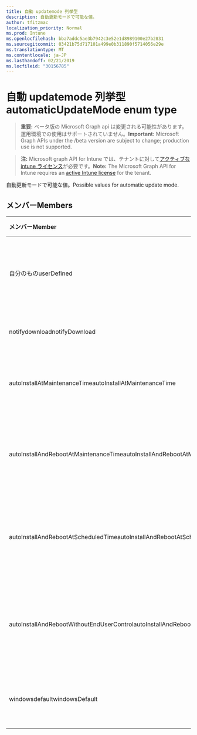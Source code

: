 ```yaml
---
title: 自動 updatemode 列挙型
description: 自動更新モードで可能な値。
author: tfitzmac
localization_priority: Normal
ms.prod: Intune
ms.openlocfilehash: bba7addc5ae3b7942c3e52e1d8989100e27b2831
ms.sourcegitcommit: 03421b75d717101a499e0b311890f5714056e29e
ms.translationtype: MT
ms.contentlocale: ja-JP
ms.lasthandoff: 02/21/2019
ms.locfileid: "30156785"
---
```

# <a name="automaticupdatemode-enum-type"></a><span data-ttu-id="85c58-103">自動 updatemode 列挙型</span><span class="sxs-lookup"><span data-stu-id="85c58-103">automaticUpdateMode enum type</span></span>

> <span data-ttu-id="85c58-104">**重要:** ベータ版の Microsoft Graph api は変更される可能性があります。運用環境での使用はサポートされていません。</span><span class="sxs-lookup"><span data-stu-id="85c58-104">**Important:** Microsoft Graph APIs under the /beta version are subject to change; production use is not supported.</span></span>

> <span data-ttu-id="85c58-105">**注:** Microsoft graph API for Intune では、テナントに対して[アクティブな intune ライセンス](https://go.microsoft.com/fwlink/?linkid=839381)が必要です。</span><span class="sxs-lookup"><span data-stu-id="85c58-105">**Note:** The Microsoft Graph API for Intune requires an [active Intune license](https://go.microsoft.com/fwlink/?linkid=839381) for the tenant.</span></span>

<span data-ttu-id="85c58-106">自動更新モードで可能な値。</span><span class="sxs-lookup"><span data-stu-id="85c58-106">Possible values for automatic update mode.</span></span>

## <a name="members"></a><span data-ttu-id="85c58-107">メンバー</span><span class="sxs-lookup"><span data-stu-id="85c58-107">Members</span></span>
|<span data-ttu-id="85c58-108">メンバー</span><span class="sxs-lookup"><span data-stu-id="85c58-108">Member</span></span>|<span data-ttu-id="85c58-109">値</span><span class="sxs-lookup"><span data-stu-id="85c58-109">Value</span></span>|<span data-ttu-id="85c58-110">説明</span><span class="sxs-lookup"><span data-stu-id="85c58-110">Description</span></span>|
|:---|:---|:---|
|<span data-ttu-id="85c58-111">自分のもの</span><span class="sxs-lookup"><span data-stu-id="85c58-111">userDefined</span></span>|<span data-ttu-id="85c58-112">.0</span><span class="sxs-lookup"><span data-stu-id="85c58-112">0</span></span>|<span data-ttu-id="85c58-113">ユーザー定義、既定値、意図的ではありません。</span><span class="sxs-lookup"><span data-stu-id="85c58-113">User Defined, default value, no intent.</span></span>|
|<span data-ttu-id="85c58-114">notifydownload</span><span class="sxs-lookup"><span data-stu-id="85c58-114">notifyDownload</span></span>|<span data-ttu-id="85c58-115">1-d</span><span class="sxs-lookup"><span data-stu-id="85c58-115">1</span></span>|<span data-ttu-id="85c58-116">ダウンロードを通知します。</span><span class="sxs-lookup"><span data-stu-id="85c58-116">Notify on download.</span></span>|
|<span data-ttu-id="85c58-117">autoInstallAtMaintenanceTime</span><span class="sxs-lookup"><span data-stu-id="85c58-117">autoInstallAtMaintenanceTime</span></span>|<span data-ttu-id="85c58-118">pbm-2</span><span class="sxs-lookup"><span data-stu-id="85c58-118">2</span></span>|<span data-ttu-id="85c58-119">メンテナンス時に自動インストールします。</span><span class="sxs-lookup"><span data-stu-id="85c58-119">Auto-install at maintenance time.</span></span>|
|<span data-ttu-id="85c58-120">autoInstallAndRebootAtMaintenanceTime</span><span class="sxs-lookup"><span data-stu-id="85c58-120">autoInstallAndRebootAtMaintenanceTime</span></span>|<span data-ttu-id="85c58-121">1/3</span><span class="sxs-lookup"><span data-stu-id="85c58-121">3</span></span>|<span data-ttu-id="85c58-122">メンテナンス時に自動的にインストールおよび再起動します。</span><span class="sxs-lookup"><span data-stu-id="85c58-122">Auto-install and reboot at maintenance time.</span></span>|
|<span data-ttu-id="85c58-123">autoInstallAndRebootAtScheduledTime</span><span class="sxs-lookup"><span data-stu-id="85c58-123">autoInstallAndRebootAtScheduledTime</span></span>|<span data-ttu-id="85c58-124">2/4</span><span class="sxs-lookup"><span data-stu-id="85c58-124">4</span></span>|<span data-ttu-id="85c58-125">スケジュールされた時刻に自動インストールおよび再起動します。</span><span class="sxs-lookup"><span data-stu-id="85c58-125">Auto-install and reboot at scheduled time.</span></span>|
|<span data-ttu-id="85c58-126">autoInstallAndRebootWithoutEndUserControl</span><span class="sxs-lookup"><span data-stu-id="85c58-126">autoInstallAndRebootWithoutEndUserControl</span></span>|<span data-ttu-id="85c58-127">5</span><span class="sxs-lookup"><span data-stu-id="85c58-127">5</span></span>|<span data-ttu-id="85c58-128">エンドユーザーコントロールを使用せずに自動インストールおよび再起動</span><span class="sxs-lookup"><span data-stu-id="85c58-128">Auto-install and restart without end-user control</span></span>|
|<span data-ttu-id="85c58-129">windowsdefault</span><span class="sxs-lookup"><span data-stu-id="85c58-129">windowsDefault</span></span>|<span data-ttu-id="85c58-130">シックス</span><span class="sxs-lookup"><span data-stu-id="85c58-130">6</span></span>|<span data-ttu-id="85c58-131">Windows の既定値にリセットします。</span><span class="sxs-lookup"><span data-stu-id="85c58-131">Reset to Windows default value.</span></span>|




